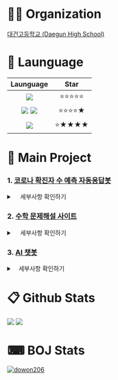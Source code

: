 # 👨‍💻 Organization

[대건고등학교 (Daegun High School)](https://daegun.dge.hs.kr/daegunh/main.do?sysId=daegunh)


# 📜 Launguage


|**Launguage**|Star|
|:--:|:--:|
| <img src="https://img.shields.io/badge/Python-black?&logo=python"/>| ⭐⭐⭐⭐⭐|
| <img src="https://img.shields.io/badge/JS-black?style=flat&logo=javascript"/> <img src="https://img.shields.io/badge/React-black?style=flat&logo=React"/>|⭐⭐⭐⭐★|
|<img src="https://img.shields.io/badge/Dart-black?style=flat&logo=Dart&logoColor=skyblue"/>|⭐★★★★|

# 📂 Main Project


### 1. [코로나 확진자 수 예측 자동응답봇](https://github.com/II-DW/Predict_Bot)

<details>
<summary> &nbsp; &nbsp; 세부사항 확인하기 </summary>
<div markdown='1'>

|**Label**|Value|
|:--:|:--:|
|📜 Launguage| <img src="https://img.shields.io/badge/Python-black?&logo=python"/>|
|🖥 Module|  <img src="https://img.shields.io/badge/Discord-black?&logo=discord"/> <img src="https://img.shields.io/badge/Plotly-black?&logo=plotly"/> <img src="https://img.shields.io/badge/scikitlearn-black?&logo=scikitlearn"/>|
|📅 Term|2022.11.18 ~ 2022.12.17|
|✔ Result| -|

</div>
</details>

### 2. [수학 문제해설 사이트](https://github.com/II-DW/Math-Answer)

<details>
<summary> &nbsp; &nbsp; 세부사항 확인하기 </summary>
<div markdown='1'>

|**Label**|Value|
|:--:|:--:|
|📜 Launguage| <img src="https://img.shields.io/badge/JS-black?&logo=javascript"/>|
|🖥 Module|  <img src="https://img.shields.io/badge/React-black?&logo=React"/>|
|📅 Term|2023.05.07 ~ 2023.07.04|
|✔ Result| 92 Users 👥 |

</div>
</details>

### 3. [AI 챗봇](https://github.com/II-DW/AiChatBot)

<details>
<summary> &nbsp;&nbsp; 세부사항 확인하기 </summary>
<div markdown='1'>

|**Label**|Value|
|:--:|:--:|
|📜 Launguage| <img src="https://img.shields.io/badge/Python-black?&logo=python"/>|
|🖥 Module|  <img src="https://img.shields.io/badge/Tensorflow-black?&logo=Tensorflow"/> |
|📅 Term|2023.03.04 ~ |
|✔ Result| -|

</div>
</details>

# 📋 Github Stats


<img src="https://github-readme-stats.vercel.app/api/top-langs/?username=II-DW&layout=compact">
<img src="https://github-readme-stats.vercel.app/api?username=II-DW&show_icons=true">

# ⌨ BOJ Stats


[![dowon206](http://mazassumnida.wtf/api/v2/generate_badge?boj=dowon206)](https://solved.ac/dowon206)

